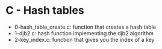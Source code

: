 # C - Hash tables
* 0-hash_table_create.c: function that creates a hash table
* 1-djb2.c: hash function implementing the djb2 algorithm
* 2-key_index.c: function that gives you the index of a key

